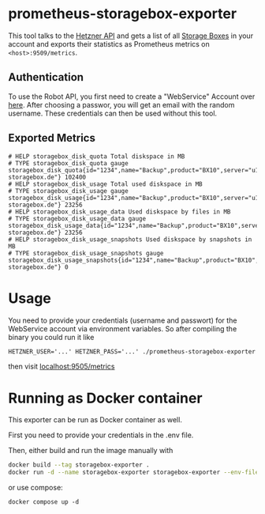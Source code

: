# prometheus-storagebox-exporter

This tool talks to the [Hetzner API](https://robot.your-server.de/doc/webservice/de.html#storage-box) and
gets a list of all [Storage Boxes](https://www.hetzner.de/storage/storage-box) in your account and exports their
statistics as Prometheus metrics on `<host>:9509/metrics`.

## Authentication
To use the Robot API, you first need to create a "WebService" Account over
[here](https://robot.hetzner.com/preferences/index).
After choosing a passwor, you will get an email with the random username. These credentials can then be used without
this tool.

## Exported Metrics 
```
# HELP storagebox_disk_quota Total diskspace in MB
# TYPE storagebox_disk_quota gauge
storagebox_disk_quota{id="1234",name="Backup",product="BX10",server="u12345.your-storagebox.de"} 102400
# HELP storagebox_disk_usage Total used diskspace in MB
# TYPE storagebox_disk_usage gauge
storagebox_disk_usage{id="1234",name="Backup",product="BX10",server="u12345.your-storagebox.de"} 23256
# HELP storagebox_disk_usage_data Used diskspace by files in MB
# TYPE storagebox_disk_usage_data gauge
storagebox_disk_usage_data{id="1234",name="Backup",product="BX10",server="u12345.your-storagebox.de"} 23256
# HELP storagebox_disk_usage_snapshots Used diskspace by snapshots in MB
# TYPE storagebox_disk_usage_snapshots gauge
storagebox_disk_usage_snapshots{id="1234",name="Backup",product="BX10",server="u12345.your-storagebox.de"} 0
```

# Usage
You need to provide your credentials (username and passwort) for the WebService account via environment variables. So
after compiling the binary you could run it like

```
HETZNER_USER='...' HETZNER_PASS='...' ./prometheus-storagebox-exporter
```

then visit [localhost:9505/metrics](http://localhost:9505/metrics)

# Running as Docker container
This exporter can be run as Docker container as well.

First you need to provide your credentials in the .env file.

Then, either build and run the image manually with

```sh
docker build --tag storagebox-exporter .
docker run -d --name storagebox-exporter storagebox-exporter --env-file .env
```

or use compose:

```
docker compose up -d
```
